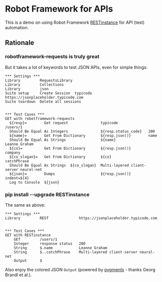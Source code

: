 # Robot Framework for APIs

This is a demo on using Robot Framework
[RESTinstance](https://github.com/asyrjasalo/RESTinstance)
for API (test) automation.

## Rationale

### robotframework-requests is truly great

But it takes a lot of keywords to test JSON APIs, even for simple things:

```robot
*** Settings ***
Library         RequestsLibrary
Library         Collections
Library         json
Suite setup     Create Session  typicode  https://jsonplaceholder.typicode.com
Suite teardown  Delete all sessions


*** Test Cases ***
GET with robotframework-requests
  ${resp}=        Get request               typicode              /users/1
  Should Be Equal As Integers               ${resp.status_code}   200
  ${name}=        Get From Dictionary       ${resp.json()}        name
  Should Be Equal As Strings                ${name}               Leanne Graham
  ${co}=          Get From Dictionary       ${resp.json()}        company
  ${co_slogan}=   Get From Dictionary       ${co}                 catchPhrase
  Should Be Equal As Strings  ${co_slogan}  Multi-layered client-server neural-net
  ${json}=        Dumps                     ${resp.json()}        indent=${4}
  Log to Console  ${json}
```

### pip install --upgrade RESTinstance

The same as above:

```robot
*** Settings ***
Library         REST              https://jsonplaceholder.typicode.com


*** Test Cases ***
GET with RESTinstance
    GET         /users/1
    Integer     response status   200
    String      $.name            Leanne Graham
    String      $..catchPhrase    Multi-layered client-server neural-net
    Output      $
```

Also enjoy the colored JSON `Output` (powered by
[pygments](http://pygments.org) - thanks Georg Brandl et al.).
